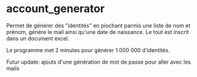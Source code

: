 # account_generator

Permet de générer des "identités" en piochant parmis une liste de nom et prénom, génère le mail ainsi qu'une date de naissance.
Le tout est inscrit dans un document excel.

Le programme met 2 minutes pour générer 1 000 000 d'identités.

Futur update: ajouts d'une génération de mot de passe pour aller avec les mails
